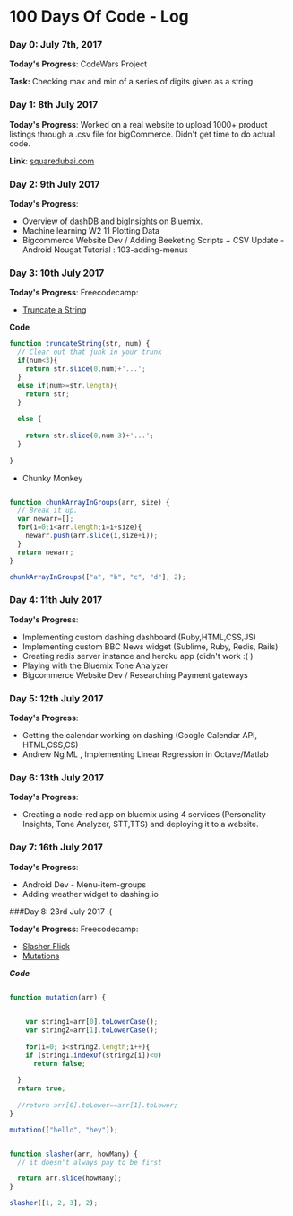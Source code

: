 # 100 Days Of Code - Log

### Day 0: July 7th, 2017

**Today's Progress**: CodeWars Project

**Task:** Checking max and min of a series of digits given as a string


### Day 1: 8th July 2017

**Today's Progress**: Worked on a real website to upload 1000+ product listings through a .csv file for bigCommerce. Didn't get time to do actual code. 

**Link**: [squaredubai.com](squaredubai.com)

### Day 2: 9th July 2017

**Today's Progress**: 
- Overview of dashDB and bigInsights on Bluemix.
- Machine learning W2 11 Plotting Data
- Bigcommerce Website Dev / Adding Beeketing Scripts + CSV Update
-Android Nougat Tutorial : 103-adding-menus

### Day 3: 10th July 2017

**Today's Progress**: 
Freecodecamp:
- [Truncate a String](https://www.freecodecamp.org/challenges/truncate-a-string)

**Code**
```javascript
function truncateString(str, num) {
  // Clear out that junk in your trunk
  if(num<3){
    return str.slice(0,num)+'...';  
  }
  else if(num>=str.length){
    return str;
  }
  
  else {
    
    return str.slice(0,num-3)+'...';
  }
  
}
```
- Chunky Monkey
```javascript

function chunkArrayInGroups(arr, size) {
  // Break it up.
  var newarr=[];
  for(i=0;i<arr.length;i=i+size){
    newarr.push(arr.slice(i,size+i));  
  }
  return newarr;
}

chunkArrayInGroups(["a", "b", "c", "d"], 2);
```

### Day 4: 11th July 2017

**Today's Progress**: 
- Implementing custom dashing dashboard (Ruby,HTML,CSS,JS)
- Implementing custom BBC News widget (Sublime, Ruby, Redis, Rails)
- Creating redis server instance and heroku app (didn't work :( )
- Playing with the Bluemix Tone Analyzer 
- Bigcommerce Website Dev / Researching Payment gateways 

### Day 5: 12th July 2017

**Today's Progress**: 
- Getting the calendar working on dashing (Google Calendar API, HTML,CSS,CS)
- Andrew Ng ML , Implementing Linear Regression in Octave/Matlab

### Day 6: 13th July 2017

**Today's Progress**: 
- Creating a node-red app on bluemix using 4 services (Personality Insights, Tone Analyzer, STT,TTS) and deploying it to a website.


### Day 7: 16th July 2017

**Today's Progress**: 
- Android Dev - Menu-item-groups
- Adding weather widget to dashing.io 

###Day 8: 23rd July 2017 :(

**Today's Progress**:
Freecodecamp:
- [Slasher Flick](https://www.freecodecamp.org/challenges/slasher-flick)
- [Mutations](https://www.freecodecamp.org/challenges/mutations)

***Code***
```javascript

function mutation(arr) {
  

    var string1=arr[0].toLowerCase();
    var string2=arr[1].toLowerCase();
  
    for(i=0; i<string2.length;i++){
    if (string1.indexOf(string2[i])<0)
      return false;
    
  }
  return true;
    
  //return arr[0].toLower==arr[1].toLower;
}

mutation(["hello", "hey"]);

```
```javascript

function slasher(arr, howMany) {
  // it doesn't always pay to be first

  return arr.slice(howMany);
}

slasher([1, 2, 3], 2);
```
